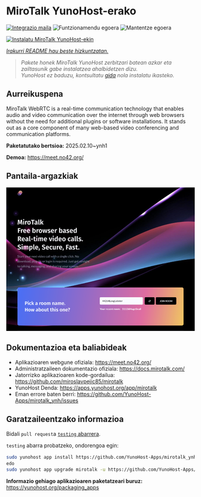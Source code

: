 <!--
Ohart ongi: README hau automatikoki sortu da <https://github.com/YunoHost/apps/tree/master/tools/readme_generator>ri esker
EZ editatu eskuz.
-->

# MiroTalk YunoHost-erako

[![Integrazio maila](https://apps.yunohost.org/badge/integration/mirotalk)](https://ci-apps.yunohost.org/ci/apps/mirotalk/)
![Funtzionamendu egoera](https://apps.yunohost.org/badge/state/mirotalk)
![Mantentze egoera](https://apps.yunohost.org/badge/maintained/mirotalk)

[![Instalatu MiroTalk YunoHost-ekin](https://install-app.yunohost.org/install-with-yunohost.svg)](https://install-app.yunohost.org/?app=mirotalk)

*[Irakurri README hau beste hizkuntzatan.](./ALL_README.md)*

> *Pakete honek MiroTalk YunoHost zerbitzari batean azkar eta zailtasunik gabe instalatzea ahalbidetzen dizu.*  
> *YunoHost ez baduzu, kontsultatu [gida](https://yunohost.org/install) nola instalatu ikasteko.*

## Aurreikuspena

MiroTalk WebRTC is a real-time communication technology that enables audio and video communication over the internet through web browsers without the need for additional plugins or software installations. It stands out as a core component of many web-based video conferencing and communication platforms.


**Paketatutako bertsioa:** 2025.02.10~ynh1

**Demoa:** <https://meet.no42.org/>

## Pantaila-argazkiak

![MiroTalk(r)en pantaila-argazkia](./doc/screenshots/screenshot.png)

## Dokumentazioa eta baliabideak

- Aplikazioaren webgune ofiziala: <https://meet.no42.org/>
- Administratzaileen dokumentazio ofiziala: <https://docs.mirotalk.com/>
- Jatorrizko aplikazioaren kode-gordailua: <https://github.com/miroslavpejic85/mirotalk>
- YunoHost Denda: <https://apps.yunohost.org/app/mirotalk>
- Eman errore baten berri: <https://github.com/YunoHost-Apps/mirotalk_ynh/issues>

## Garatzaileentzako informazioa

Bidali `pull request`a [`testing` abarrera](https://github.com/YunoHost-Apps/mirotalk_ynh/tree/testing).

`testing` abarra probatzeko, ondorengoa egin:

```bash
sudo yunohost app install https://github.com/YunoHost-Apps/mirotalk_ynh/tree/testing --debug
edo
sudo yunohost app upgrade mirotalk -u https://github.com/YunoHost-Apps/mirotalk_ynh/tree/testing --debug
```

**Informazio gehiago aplikazioaren paketatzeari buruz:** <https://yunohost.org/packaging_apps>
